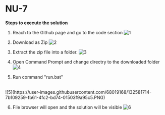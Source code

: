 # NU-7
**Steps to execute the solution**

1. Reach to the Github page and go to the code section
![1](https://user-images.githubusercontent.com/68019168/132581081-fa689553-d413-48c8-9a4d-322f5ce8424b.PNG)

2. Download as Zip
![2](https://user-images.githubusercontent.com/68019168/132581100-c93f7289-a5d3-4875-9d32-ff0e8b49ea4c.PNG)

3. Extract the zip file into a folder.
![3](https://user-images.githubusercontent.com/68019168/132581123-86fe1d81-a304-42a6-b1bf-4cb74621ca7d.PNG)

4. Open Command Prompt and change directry to the downloaded folder
![4](https://user-images.githubusercontent.com/68019168/132581209-67e6f97d-61fd-450c-81ed-0f1a72f8d164.PNG)

5. Run command "run.bat"
<br>
![5](https://user-images.githubusercontent.com/68019168/132581714-7b109259-fb61-4fc2-bd74-01503f9a95c5.PNG)

6. File browser will open and the solution will be visible
![6](https://user-images.githubusercontent.com/68019168/132581229-bd82bc82-1572-456d-a95c-d5fb3189bf7d.PNG)
